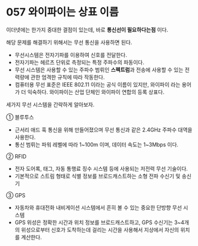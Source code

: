 # 057 와이파이는 상표 이름

이더넷에는 한가지 중대한 결점이 있는데, 바로 **통신선이 필요하다는점** 이다. 

해당 문제를 해결하기 위해서는 무선 통신을 사용하면 된다. 
- 무선시스템은 전자기파를 이용하여 신호를 전달한다. 
- 전자기파는 헤르츠 단위로 측정되는 특정 주파수의 파동이다. 
- 무선 시스템은 사용할 수 있는 주파수 범뤼인 **스펙트럼**과 전송에 사용할 수 있는 전력량에 관한 엄격한 규칙에 따라 작동한다. 
- 컴퓨터용 무선 표준은 IEEE 802.11 이라는 공식 이름이 있지만, 와이파이 라는 용어가 더 익숙하다. 와이파이는 산업 단체인 와이파이 연합의 등록 상표다. 

세가지 무선 시스템을 간략하게 알아보자. 

① 블루투스
- 근서리 애드 훅 통신을 위해 만들어졌으며 무선 통신과 같은 2.4GHz 주파수 대역을 사용한다. 
- 통신 범뤼는 파워 레벨에 따라 1~100m 이며, 데이터 속도는 1~3Mbps 이다. 

② RFID 
- 전자 도어록, 태그, 자동 통행료 징수 시스템 등에 사용되는 저전력 무선 기술이다. 
- 기본적으로 스트림 형태로 식별 정보를 브로드캐스트하는 소형 전파 수신기 및 송신기 

③ GPS
- 자동차와 휴대전화 내비게이션 시스템에서 흔히 볼 수 있는 중요한 단방향 무선 시스템 
- GPS 위성은 정확한 시간과 위치 정보를 브로드캐스트하고, GPS 수신기는 3~4개의 위성으로부터 신호가 도착하는데 걸리는 시간을 사용해서 지상에서 자신의 위치를 계산한다. 